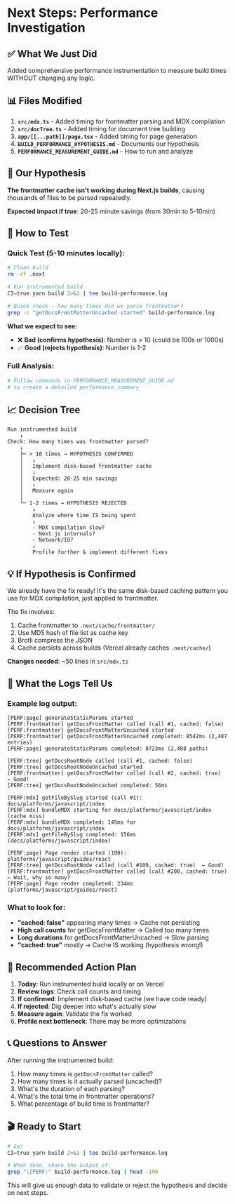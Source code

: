 # Next Steps: Performance Investigation

## ✅ What We Just Did

Added comprehensive performance instrumentation to measure build times WITHOUT changing any logic.

## 📊 Files Modified

1. **`src/mdx.ts`** - Added timing for frontmatter parsing and MDX compilation
2. **`src/docTree.ts`** - Added timing for document tree building  
3. **`app/[[...path]]/page.tsx`** - Added timing for page generation
4. **`BUILD_PERFORMANCE_HYPOTHESIS.md`** - Documents our hypothesis
5. **`PERFORMANCE_MEASUREMENT_GUIDE.md`** - How to run and analyze

## 🎯 Our Hypothesis

**The frontmatter cache isn't working during Next.js builds**, causing thousands of files to be parsed repeatedly.

**Expected impact if true**: 20-25 minute savings (from 30min to 5-10min)

## 🧪 How to Test

### Quick Test (5-10 minutes locally):
```bash
# Clean build
rm -rf .next

# Run instrumented build
CI=true yarn build 2>&1 | tee build-performance.log

# Quick check - how many times did we parse frontmatter?
grep -c "getDocsFrontMatterUncached started" build-performance.log
```

**What we expect to see:**
- ❌ **Bad (confirms hypothesis)**: Number is > 10 (could be 100s or 1000s)
- ✅ **Good (rejects hypothesis)**: Number is 1-2

### Full Analysis:
```bash
# Follow commands in PERFORMANCE_MEASUREMENT_GUIDE.md
# to create a detailed performance summary
```

## 📈 Decision Tree

```
Run instrumented build
    ↓
Check: How many times was frontmatter parsed?
    ↓
    ├─ > 10 times → HYPOTHESIS CONFIRMED
    │   ↓
    │   Implement disk-based frontmatter cache
    │   ↓
    │   Expected: 20-25 min savings
    │   ↓
    │   Measure again
    │
    └─ 1-2 times → HYPOTHESIS REJECTED
        ↓
        Analyze where time IS being spent
        ↓
        - MDX compilation slow?
        - Next.js internals?
        - Network/IO?
        ↓
        Profile further & implement different fixes
```

## 💡 If Hypothesis is Confirmed

We already have the fix ready! It's the same disk-based caching pattern you use for MDX compilation, just applied to frontmatter.

The fix involves:
1. Cache frontmatter to `.next/cache/frontmatter/`
2. Use MD5 hash of file list as cache key
3. Brotli compress the JSON
4. Cache persists across builds (Vercel already caches `.next/cache/`)

**Changes needed**: ~50 lines in `src/mdx.ts`

## 📝 What the Logs Tell Us

### Example log output:
```
[PERF:page] generateStaticParams started
[PERF:frontmatter] getDocsFrontMatter called (call #1, cached: false)
[PERF:frontmatter] getDocsFrontMatterUncached started
[PERF:frontmatter] getDocsFrontMatterUncached completed: 8542ms (2,487 entries)
[PERF:page] generateStaticParams completed: 8723ms (2,488 paths)

[PERF:tree] getDocsRootNode called (call #1, cached: false)
[PERF:tree] getDocsRootNodeUncached started
[PERF:frontmatter] getDocsFrontMatter called (call #2, cached: true)  ← Good!
[PERF:tree] getDocsRootNodeUncached completed: 56ms

[PERF:mdx] getFileBySlug started (call #1): docs/platforms/javascript/index
[PERF:mdx] bundleMDX starting for docs/platforms/javascript/index (cache miss)
[PERF:mdx] bundleMDX completed: 145ms for docs/platforms/javascript/index
[PERF:mdx] getFileBySlug completed: 156ms (docs/platforms/javascript/index)

[PERF:page] Page render started (100): platforms/javascript/guides/react
[PERF:tree] getDocsRootNode called (call #100, cached: true)  ← Good!
[PERF:frontmatter] getDocsFrontMatter called (call #200, cached: true)  ← Wait, why so many?
[PERF:page] Page render completed: 234ms (platforms/javascript/guides/react)
```

### What to look for:
- **"cached: false"** appearing many times → Cache not persisting
- **High call counts** for getDocsFrontMatter → Called too many times
- **Long durations** for getDocsFrontMatterUncached → Slow parsing
- **"cached: true"** mostly → Cache IS working (hypothesis wrong!)

## 🚀 Recommended Action Plan

1. **Today**: Run instrumented build locally or on Vercel
2. **Review logs**: Check call counts and timing
3. **If confirmed**: Implement disk-based cache (we have code ready)
4. **If rejected**: Dig deeper into what's actually slow
5. **Measure again**: Validate the fix worked
6. **Profile next bottleneck**: There may be more optimizations

## 📞 Questions to Answer

After running the instrumented build:

1. How many times is `getDocsFrontMatter` called?
2. How many times is it actually parsed (uncached)?
3. What's the duration of each parsing?
4. What's the total time in frontmatter operations?
5. What percentage of build time is frontmatter?

## 🎬 Ready to Start

```bash
# Go!
CI=true yarn build 2>&1 | tee build-performance.log

# When done, share the output of:
grep "\[PERF:" build-performance.log | head -100
```

This will give us enough data to validate or reject the hypothesis and decide on next steps.

